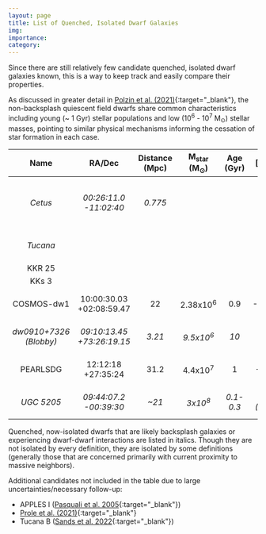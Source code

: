 ```yaml
---
layout: page
title: List of Quenched, Isolated Dwarf Galaxies
img:
importance:
category: 
---
```


Since there are still relatively few candidate quenched, isolated dwarf galaxies known, this is a way to keep track and easily compare their properties.

As discussed in greater detail in [Polzin et al. (2021)](https://ui.adsabs.harvard.edu/abs/2021ApJ...914L..23P/abstract){:target="_blank"}, the non-backsplash quiescent field dwarfs share common characteristics including young (\~ 1 Gyr) stellar populations and low (10<sup>6</sup> - 10<sup>7</sup> M<sub>⊙</sub>) stellar masses, pointing to similar physical mechanisms informing the cessation of star formation in each case.


| **Name** | **RA/Dec** | **Distance (Mpc)** | **M<sub>star</sub> (M<sub>⊙</sub>)**| **Age (Gyr)** | **\[M/H\]** | **R<sub>eff</sub> (kpc)** | **sSFR (yr<sup>-1</sup>)** | **M<sub>HI</sub> (M<sub>⊙</sub>)** | **Environment** | **References**|
| :---: | :---: | :---: | :---: | :---: | :---: | :---: | :---: | :---: | :---: | :---: |
|*Cetus*|*00:26:11.0 -11:02:40*|*0.775*| | |*-1.9*| | | | *likely backsplash ([Teyssier et al. 2012](https://ui.adsabs.harvard.edu/abs/2023MNRAS.520.4715C/abstract){:target="_blank"}; [Buck et al. 2019](https://ui.adsabs.harvard.edu/abs/2019MNRAS.483.1314B/abstract){:target="_blank"})* | *[Whiting et al (1999)](){:target="_blank"}*|
|*Tucana*| | | | | | | | | *likely backsplash ([Teyssier et al. 2012](https://ui.adsabs.harvard.edu/abs/2023MNRAS.520.4715C/abstract){:target="_blank"})*| |
|KKR 25| | 
|KKs 3| 
|COSMOS-dw1|10:00:30.03 +02:08:59.47|22|2.38x10<sup>6</sup>|0.9|-1.577|0.45|< 1.5x10<sup>-12</sup>|no detection|isolated|[Polzin et al. (2021)](https://ui.adsabs.harvard.edu/abs/2021ApJ...914L..23P/abstract){:target="_blank"}|
|*dw0910+7326 (Blobby)*|*09:10:13.45 +73:26:19.15*|*3.21*|*9.5x10<sup>6</sup>*|*10*|*-1.2*|*0.790*|*< 3x10<sup>-10</sup>*| |*backsplash*|*[Casey et al. (2023)](https://ui.adsabs.harvard.edu/abs/2023MNRAS.520.4715C/abstract){:target="_blank"}*|
|PEARLSDG|12:12:18 +27:35:24|31.2|4.4x10<sup>7</sup>|1|-1.49|0.56|2x10<sup>-12</sup>|< 4x10<sup>5</sup>|isolated|[Carleton et al. (2023)](https://ui.adsabs.harvard.edu/abs/2023arXiv230916028C/abstract){:target="_blank"}|
|*UGC 5205*| *09:44:07.2 -00:39:30* | *~21* | *3x10<sup>8</sup>* | *0.1-0.3* | *~-1 (MZR)* | *1.9* | *≲ 3x10<sup>-11</sup>* | *3.5x10<sup>8</sup>* | *dwarf-dwarf interaction* | *[Kado-Fong et al. (2023)](https://ui.adsabs.harvard.edu/abs/2023arXiv231109280K/abstract){:target="_blank"}*|  


Quenched, now-isolated dwarfs that are likely backsplash galaxies or experiencing dwarf-dwarf interactions are listed in italics. Though they are not isolated by every definition, they are isolated by some definitions (generally those that are concerned primarily with current proximity to massive neighbors).

Additional candidates not included in the table due to large uncertainties/necessary follow-up:
- APPLES I ([Pasquali et al. 2005](){:target="_blank"})
- [Prole et al. (2021)](https://ui.adsabs.harvard.edu/abs/2021MNRAS.500.2049P/abstract){:target="_blank"}
- Tucana B ([Sands et al. 2022](){:target="_blank"})